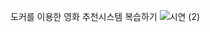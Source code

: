 도커를 이용한 영화 추천시스템 복습하기
![시연 (2)](https://github.com/pladata-encore/DE30-4nd-5/assets/163947687/c8eccb83-76c2-4511-bc29-a8a66df91c6f)

